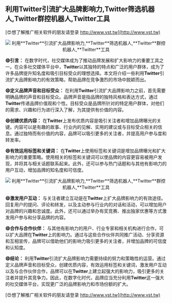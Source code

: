 ## **利用**Twitter**引流扩大品牌影响力,**Twitter**筛选机器人,**Twitter**群控机器人,**Twitter**工具**

[😍想了解推广相关软件的朋友请登录 http://www.vst.tw](http://www.vst.tw)

 <center><img src="https://vst.tw/MP4/tuiguang/png/3.png" alt="利用**Twitter**引流扩大品牌影响力,**Twitter**筛选机器人,**Twitter**群控机器人,**Twitter**工具"></center>

**😄引言：**
在数字时代，社交媒体成为了推动品牌发展和扩大影响力的重要工具之一。在众多社交媒体平台中，**Twitter**以其独特的特点和广泛的用户群体，成为了许多品牌提升知名度和吸引目标受众的理想选择。本文将介绍一些利用**Twitter**引流扩大品牌影响力的有效策略，帮助品牌在竞争激烈的市场中脱颖而出。

**😄定义品牌声音和目标受众：**
在利用**Twitter**引流扩大品牌影响力之前，首先需要明确品牌的声音和目标受众。品牌声音是指品牌的独特风格和表达方式，通过**Twitter**传递品牌价值观和个性。目标受众是品牌所针对的特定用户群体，对他们的需求、兴趣和行为进行深入了解，为其提供有价值的内容。

**😄创建优质内容：**
在**Twitter**上发布优质内容是吸引关注者和增加品牌曝光的关键。内容可以是有趣的故事、行业内的见解、实用的建议或与目标受众相关的信息。通过独特而有价值的内容，品牌可以吸引更多的关注者，并提高用户参与度和转发率。

**😄有效运用标签和关键词：**
在**Twitter**上使用标签和关键词是增加品牌曝光和扩大影响力的重要策略。使用相关的标签和关键词可以使品牌的内容更容易被用户发现，并将其与相关话题联系起来。此外，还可以参与热门话题和与其他有影响力的用户互动，增加品牌的知名度和可信度。

 <center><img src="https://vst.tw/MP4/tuiguang/png/6.png" alt="利用**Twitter**引流扩大品牌影响力,**Twitter**筛选机器人,**Twitter**群控机器人,**Twitter**工具"></center>

**😄激发用户互动：**
与关注者建立互动是在**Twitter**上扩大品牌影响力的有效途径。回复用户的提问、评论和转发，以及主动参与行业内的对话和活动，可以增加用户对品牌的兴趣和忠诚度。此外，还可以通过举办有奖竞赛、推出独家优惠等方式激发用户参与和分享品牌的内容。

**😄合作与合作伙伴：**
与其他有影响力的用户、行业专家和相关机构进行合作，可以扩大品牌在**Twitter**上的影响力。通过与这些合作伙伴共同推广活动、分享资源和互相宣传，品牌可以借助他们的影响力吸引更多的关注者，并增加品牌的可信度和认知度。

**😄结论：**
利用**Twitter**引流扩大品牌影响力需要持续的努力和策略性的运营。通过定义品牌声音和目标受众，创建优质内容，有效运用标签和关键词，激发用户互动以及与合作伙伴合作，品牌可以在**Twitter**上建立起强大的影响力，吸引更多的关注者并提升其竞争力。因此，在数字化时代，品牌应当充分利用**Twitter**这一强大的社交媒体平台，实现更广泛的品牌影响力和市场份额的扩大。

[😍想了解推广相关软件的朋友请登录 http://www.vst.tw](http://www.vst.tw)



